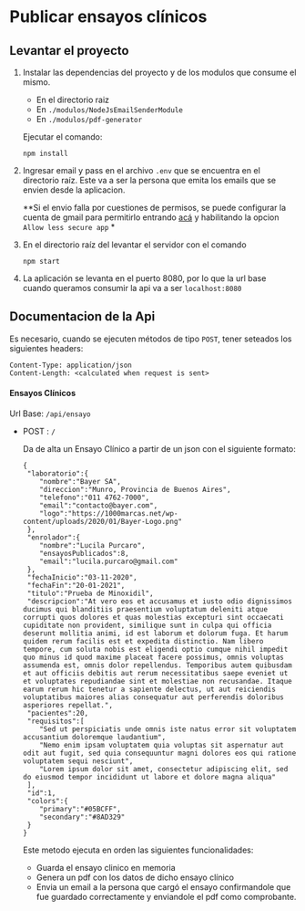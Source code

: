 # Publicar ensayos clínicos

## Levantar el proyecto
1) Instalar las dependencias del proyecto y de los modulos que consume el mismo.
    * En el directorio raiz
    * En `./modulos/NodeJsEmailSenderModule`
    * En `./modulos/pdf-generator`
    
    Ejecutar el comando:

    ```
    npm install
    ```

2) Ingresar email y pass en el archivo `.env` que se encuentra en el directorio raíz. Este va a ser la persona que emita los emails que se envien desde la aplicacion.

    **Si el envio falla por cuestiones de permisos, se puede configurar la cuenta de gmail para permitirlo entrando [acá](https://myaccount.google.com/security?pli=1#connectedapps) y habilitando la opcion `Allow less secure app` *
    
3) En el directorio raíz del levantar el servidor con el comando
    
    ```
    npm start
    ```

4) La aplicación se levanta en el puerto 8080, por lo que la url base cuando queramos consumir la api va a ser `localhost:8080`

## Documentacion de la Api

Es necesario, cuando se ejecuten métodos de tipo `POST`, tener seteados los siguientes headers:
    
    
    Content-Type: application/json
    Content-Length: <calculated when request is sent>
    

#### Ensayos Clínicos

Url Base: `/api/ensayo`
* POST : `/`

    Da  de alta un Ensayo Clínico a partir de un json con el siguiente formato:
    ```
  {
     "laboratorio":{
        "nombre":"Bayer SA",
        "direccion":"Munro, Provincia de Buenos Aires",
        "telefono":"011 4762-7000",
        "email":"contacto@bayer.com",
        "logo":"https://1000marcas.net/wp-content/uploads/2020/01/Bayer-Logo.png"
     },
     "enrolador":{
        "nombre":"Lucila Purcaro",
        "ensayosPublicados":8,
        "email":"lucila.purcaro@gmail.com"
     },
     "fechaInicio":"03-11-2020",
     "fechaFin":"20-01-2021",
     "titulo":"Prueba de Minoxidil",
     "descripcion":"At vero eos et accusamus et iusto odio dignissimos ducimus qui blanditiis praesentium voluptatum deleniti atque corrupti quos dolores et quas molestias excepturi sint occaecati cupiditate non provident, similique sunt in culpa qui officia deserunt mollitia animi, id est laborum et dolorum fuga. Et harum quidem rerum facilis est et expedita distinctio. Nam libero tempore, cum soluta nobis est eligendi optio cumque nihil impedit quo minus id quod maxime placeat facere possimus, omnis voluptas assumenda est, omnis dolor repellendus. Temporibus autem quibusdam et aut officiis debitis aut rerum necessitatibus saepe eveniet ut et voluptates repudiandae sint et molestiae non recusandae. Itaque earum rerum hic tenetur a sapiente delectus, ut aut reiciendis voluptatibus maiores alias consequatur aut perferendis doloribus asperiores repellat.",
     "pacientes":20,
     "requisitos":[
        "Sed ut perspiciatis unde omnis iste natus error sit voluptatem accusantium doloremque laudantium",
        "Nemo enim ipsam voluptatem quia voluptas sit aspernatur aut odit aut fugit, sed quia consequuntur magni dolores eos qui ratione voluptatem sequi nesciunt",
        "Lorem ipsum dolor sit amet, consectetur adipiscing elit, sed do eiusmod tempor incididunt ut labore et dolore magna aliqua"
     ],
     "id":1,
     "colors":{
        "primary":"#05BCFF",
        "secondary":"#8AD329"
     }
  } 
  ``` 

    Este metodo ejecuta en orden las siguientes funcionalidades:
    * Guarda el ensayo clinico en memoria
    * Genera un pdf con los datos de dicho ensayo clínico
    * Envia un email a la persona que cargó el ensayo confirmandole que fue guardado correctamente y enviandole el pdf como comprobante.
